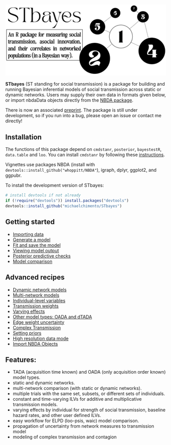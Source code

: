 <br><br>
![banner](man/figures/stbayes_banner2.png)
<!-- badges: start -->
<!-- badges: end -->

**STbayes** (ST standing for social transmission) is a package for building and running Bayesian inferential models of social transmission across static or dynamic networks. Users may supply their own data in formats given below, or import nbdaData objects directly from the [NBDA package](https://github.com/whoppitt/NBDA).
   
There is now an associated [preprint](https://doi.org/10.1101/2025.06.07.658152). The package is still under development, so if you run into a bug, please open an issue or contact me directly!

## Installation<a name="Installation"></a>

The functions of this package depend on ```cmdstanr```, ```posterior```, ```bayestestR```, ```data.table``` and ```loo```. You can install ```cmdstanr``` by following these [instructions](https://mc-stan.org/cmdstanr/articles/cmdstanr.html).

Vignettes use packages NBDA (install with ```devtools::install_github("whoppitt/NBDA"```), igraph, dplyr, ggplot2, and ggpubr.


To install the development version of STbayes:

``` r
# install devtools if not already
if (!require("devtools")) install.packages("devtools")
devtools::install_github("michaelchimento/STbayes")
```

## Getting started

- [Importing data](https://michaelchimento.github.io/STbayes/articles/getting_started.html#step-1-importing-data)
- [Generate a model](https://michaelchimento.github.io/STbayes/articles/getting_started.html#step-2-generate-a-model)
- [Fit and save the model](https://michaelchimento.github.io/STbayes/articles/getting_started.html#step-3-fit-and-save-the-model)
- [Viewing model output](https://michaelchimento.github.io/STbayes/articles/getting_started.html#step-4-viewing-model-output)
- [Posterior predictive checks](https://michaelchimento.github.io/STbayes/articles/getting_started.html#step-5-posterior-predictive-checks)
- [Model comparison](https://michaelchimento.github.io/STbayes/articles/getting_started.html#step-6-model-comparison)

## Advanced recipes

- [Dynamic network models](https://michaelchimento.github.io/STbayes/articles/advanced_recipes.html#dynamic-network-models)
- [Multi-network models](https://michaelchimento.github.io/STbayes/articles/advanced_recipes.html#multi-network-models)
- [Individual-level variables](https://michaelchimento.github.io/STbayes/articles/advanced_recipes.html#individual-level-variables-ilvs)
- [Transmission weights](https://michaelchimento.github.io/STbayes/articles/advanced_recipes.html#transmission-weights)
- [Varying effects](https://michaelchimento.github.io/STbayes/articles/advanced_recipes.html#varying-effects-by-individual)
- [Other model types: OADA and dTADA](https://michaelchimento.github.io/STbayes/articles/advanced_recipes.html#other-model-types-oada-and-dtada)
- [Edge weight uncertainty](https://michaelchimento.github.io/STbayes/articles/advanced_recipes.html#edge-weight-uncertainty)
- [Complex Transmission](https://michaelchimento.github.io/STbayes/articles/advanced_recipes.html#complex-transmission)
- [Setting priors](https://michaelchimento.github.io/STbayes/articles/advanced_recipes.html#setting-priors)
- [High resolution data mode](https://michaelchimento.github.io/STbayes/articles/advanced_recipes.html#high-resolution-data-mode)
- [Import NBDA Objects](https://michaelchimento.github.io/STbayes/articles/advanced_recipes.html#import-nbda-data-objects)

## Features:

 - TADA (acquisition time known) and OADA (only acquisition order known) model types.
 - static and dynamic networks.
 - multi-network comparison (with static or dynamic networks).
 - multiple trials with the same set, subsets, or different sets of individuals.
 - constant and time-varying ILVs for additive and multiplicative transmission models.
 - varying effects by individual for strength of social transmission, baseline hazard rates, and other user defined ILVs.
 - easy workflow for ELPD (loo-psis, waic) model comparison.
 - propagation of uncertainty from network measures to transmission model
 - modeling of complex transmission and contagion
